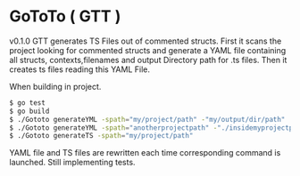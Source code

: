 # GoToTo ( GTT )
v0.1.0
GTT generates TS Files out of commented structs.
First it scans the project looking for commented structs and generate a YAML file containing all structs, contexts,filenames and output Directory path for .ts files.
Then it creates ts files reading this YAML File.

When building in project.

```bash
$ go test
$ go build
$ ./Gototo generateYML -spath="my/project/path" -"my/output/dir/path"
$ ./Gototo generateYML -spath="anotherprojectpath" -"./insidemyprojectpath"
$ ./Gototo generateTS -spath="my/project/path"
```
YAML file and TS files are rewritten each time corresponding command is launched.
Still implementing tests.
